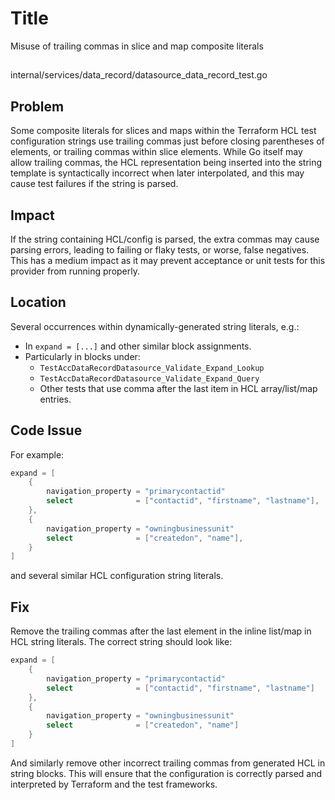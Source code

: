 # Title

Misuse of trailing commas in slice and map composite literals

##

internal/services/data_record/datasource_data_record_test.go

## Problem

Some composite literals for slices and maps within the Terraform HCL test configuration strings use trailing commas just before closing parentheses of elements, or trailing commas within slice elements. While Go itself may allow trailing commas, the HCL representation being inserted into the string template is syntactically incorrect when later interpolated, and this may cause test failures if the string is parsed.

## Impact

If the string containing HCL/config is parsed, the extra commas may cause parsing errors, leading to failing or flaky tests, or worse, false negatives. This has a medium impact as it may prevent acceptance or unit tests for this provider from running properly.

## Location

Several occurrences within dynamically-generated string literals, e.g.:

- In `expand = [...]` and other similar block assignments.
- Particularly in blocks under:  
  - `TestAccDataRecordDatasource_Validate_Expand_Lookup`  
  - `TestAccDataRecordDatasource_Validate_Expand_Query`  
  - Other tests that use comma after the last item in HCL array/list/map entries.

## Code Issue

For example:
```go
expand = [
    {
        navigation_property = "primarycontactid"
        select              = ["contactid", "firstname", "lastname"],
    },
    {
        navigation_property = "owningbusinessunit"
        select              = ["createdon", "name"],
    }
]
```
and several similar HCL configuration string literals.

## Fix

Remove the trailing commas after the last element in the inline list/map in HCL string literals. The correct string should look like:

```go
expand = [
    {
        navigation_property = "primarycontactid"
        select              = ["contactid", "firstname", "lastname"]
    },
    {
        navigation_property = "owningbusinessunit"
        select              = ["createdon", "name"]
    }
]
```
And similarly remove other incorrect trailing commas from generated HCL in string blocks. This will ensure that the configuration is correctly parsed and interpreted by Terraform and the test frameworks.
